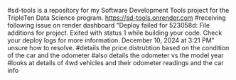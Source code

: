 #sd-tools is a repository for my Software Development Tools project for the TripleTen Data Science program.
https://sd-tools.onrender.com 
#receiving following issue on render dashboard "Deploy failed for 523058d: File additions for project.
Exited with status 1 while building your code. Check your deploy logs for more information.
December 10, 2024 at 3:21 PM" unsure how to resolve.
#details the price distrubtion based on the condition of the car and the odometer
#also details the odometer vs the model year
#looks at details of 4wd vehicles and their odometer readings and the car info
